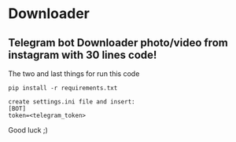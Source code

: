 # Downloader
Telegram bot Downloader photo/video from instagram with 30 lines code!
-
The two and last things for run this code
```
pip install -r requirements.txt
```

```
create settings.ini file and insert:
[BOT]
token=<telegram_token>
```

Good luck ;)
